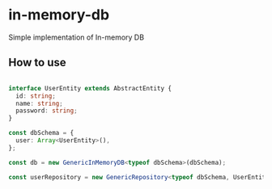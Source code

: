 # in-memory-db

Simple implementation of In-memory DB

## How to use

``` typescript

interface UserEntity extends AbstractEntity {
  id: string;
  name: string;
  password: string;
}

const dbSchema = {
  user: Array<UserEntity>(),
};

const db = new GenericInMemoryDB<typeof dbSchema>(dbSchema);

const userRepository = new GenericRepository<typeof dbSchema, UserEntity>(db, 'user');
```
